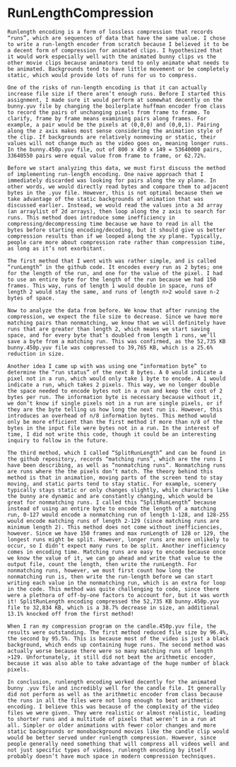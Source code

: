 # RunLengthCompression

    Runlength encoding is a form of lossless compression that records “runs”, which are sequences of data that have the same value. I chose to write a run-length encoder from scratch because I believed it to be a decent form of compression for animated clips. I hypothesized that it would work especially well with the animated bunny clips vs the other movie clips because animators tend to only animate what needs to be animated. Backgrounds tend to have little movement or be completely static, which would provide lots of runs for us to compress.
    
    One of the risks of run-length encoding is that it can actually increase file size if there aren’t enough runs. Before I started this assignment, I made sure it would perform at somewhat decently on the bunny.yuv file by changing the boilerplate huffman encoder from class to record the pairs of unchanging pixels from frame to frame. To clarify, frame by frame means examining pairs along frames. For example, a pair would be the pixels at (0,0,0) and (0,0,1). Pairing along the z axis makes most sense considering the animation style of the clip. If backgrounds are relatively nonmoving or static, their values will not change much as the video goes on, meaning longer runs. In the bunny.450p.yuv file, out of 800 x 450 x 149 = 53640000 pairs, 33640550 pairs were equal value from frame to frame, or 62.72%.
    
    Before we start analyzing this data, we must first discuss the method of implementing run-length encoding. One naive approach that I immediately discarded was looking for pairs along the xy plane. In other words, we would directly read bytes and compare them to adjacent bytes in the .yuv file. However, this is not optimal because then we take advantage of the static backgrounds of animation that was discussed earlier. Instead, we would read the values into a 3d array (an arraylist of 2d arrays), then loop along the z axis to search for runs. This method does introduce some inefficiency in compressing/decompressing time because we have to read in all the bytes before starting encoding/decoding, but it should give us better compression results than if we looped along the xy plane. Typically, people care more about compression rate rather than compression time, as long as it’s not exorbitant.
    
    The first method that I went with was rather simple, and is called “runLength” in the github code. It encodes every run as 2 bytes; one for the length of the run, and one for the value of the pixel. I had to use an entire byte for the length of the run because we had 150 frames. This way, runs of length 1 would double in space, runs of length 2 would stay the same, and runs of length n>2 would save n-2 bytes of space.
    
    Now to analyze the data from before. We know that after running the compression, we expect the file size to decrease. Since we have more matching pairs than nonmatching, we know that we will definitely have runs that are greater than length 2, which means we start saving space, and for every byte that’s doubled from length 1 runs, we’ll save a byte from a matching run. This was confirmed, as the 52,735 KB bunny.450p.yuv file was compressed to 39,765 KB, which is a 25.6% reduction in size.
    
    Another idea I came up with was using one “information byte” to determine the “run status” of the next 8 bytes. A 0 would indicate a pixel not in a run, which would only take 1 byte to encode. A 1 would indicate a run, which takes 2 pixels. This way, we no longer double the space needed to encode bytes not in a run and keep the cost of 2 bytes per run. The information byte is necessary because without it, we don’t know if single pixels not in a run are single pixels, or if they are the byte telling us how long the next run is. However, this introduces an overhead of n/8 information bytes. This method would only be more efficient than the first method if more than n/8 of the bytes in the input file were bytes not in a run. In the interest of time, I did not write this code, though it could be an interesting inquiry to follow in the future.
    
    The third method, which I called “SplitRunLength” and can be found in the github repository, records “matching runs”, which are the runs I have been describing, as well as “nonmatching runs”. Nonmatching runs are runs where the the pixels don’t match. The theory behind this method is that in animation, moving parts of the screen tend to stay moving, and static parts tend to stay static. For example, scenery typically stays static or only changes slightly, while characters like the bunny are dynamic and are constantly changing, which would be great for nonmatching runs. I called this “SplitRunLength” because instead of using an entire byte to encode the length of a matching run, 0-127 would encode a nonmatching run of length 1-128, and 128-255 would encode matching runs of length 2-129 (since matching runs are minimum length 2). This method does not come without inefficiencies, however. Since we have 150 frames and max runLength of 128 or 129, the longest runs might be split. However, longer runs are more unlikely to occur, so I didn’t expect many runs to be split. Another inefficiency comes in encoding time. Matching runs are easy to encode because once we know the value of it, we can go ahead and write that value to the output file, count the length, then write the runLength. For nonmatching runs, however, we must first count how long the nonmatching run is, then write the run-length before we can start writing each value in the nonmatching run, which is an extra for loop in the code. This method was quite challenging to code, since there were a plethora of off-by-one factors to account for, but it was worth it! SplitRunLength encoding compressed the 52,735 KB bunny.450p.yuv file to 32,834 KB, which is a 38.7% decrease in size, an additional 13.1% knocked off from the first method!
    
    When I ran my compression program on the candle.450p.yuv file, the results were outstanding. The first method reduced file size by 96.4%, the second by 95.5%. This is because most of the video is just a black background, which ends up containing huge runs. The second method was actually worse because there were so many matching runs of length >129. Unfortunately, it still did not beat the arithmetic encoder, because it was also able to take advantage of the huge number of black pixels.
    
    In conclusion, runlength encoding worked decently for the animated bunny .yuv file and incredibly well for the candle file. It generally did not perform as well as the arithmetic encoder from class because the runs in all the files were not long enough to beat arithmetic encoding. I believe this was because of the complexity of the video files we were given. They were realistic or almost realistic, leading to shorter runs and a multitude of pixels that weren’t in a run at all. Simpler or older animations with fewer color changes and more static backgrounds or monobackground movies like the candle clip would would be better served under runlength compression. However, since people generally need something that will compress all videos well and not just specific types of videos, runlength encoding by itself probably doesn’t have much space in modern compression techniques.
